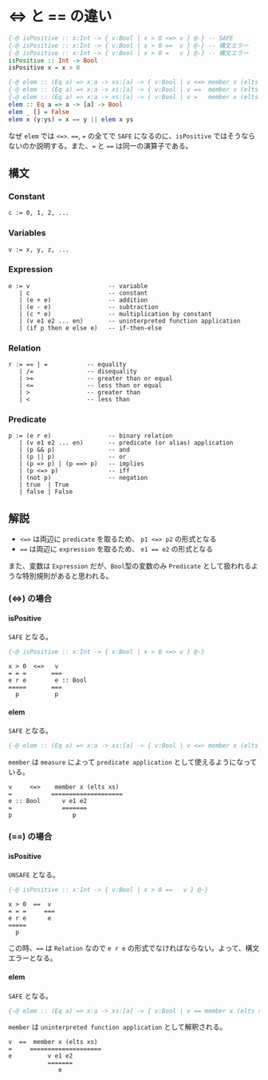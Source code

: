 # <=> と == の違い

```haskell
{-@ isPositive :: x:Int -> { v:Bool | x > 0 <=> v } @-} -- SAFE
{-@ isPositive :: x:Int -> { v:Bool | x > 0 ==  v } @-} -- 構文エラー
{-@ isPositive :: x:Int -> { v:Bool | x > 0 =   v } @-} -- 構文エラー
isPositive :: Int -> Bool
isPositive x = x > 0
```

```haskell
{-@ elem :: (Eq a) => x:a -> xs:[a] -> { v:Bool | v <=> member x (elts xs) } @-} -- SAFE
{-@ elem :: (Eq a) => x:a -> xs:[a] -> { v:Bool | v ==  member x (elts xs) } @-} -- SAFE
{-@ elem :: (Eq a) => x:a -> xs:[a] -> { v:Bool | v =   member x (elts xs) } @-} -- SAFE
elem :: Eq a => a -> [a] -> Bool
elem _ [] = False
elem x (y:ys) = x == y || elem x ys
```

なぜ `elem` では `<=>`. `==`, `=` の全てで `SAFE` になるのに、`isPositive` ではそうならないのか説明する。また、`=` と `==` は同一の演算子である。

## 構文

### Constant

```
c := 0, 1, 2, ...
```

### Variables

```
v := x, y, z, ...
```

### Expression

```
e := v                      -- variable
   | c                      -- constant
   | (e + e)                -- addition
   | (e - e)                -- subtraction
   | (c * e)                -- multiplication by constant
   | (v e1 e2 ... en)       -- uninterpreted function application
   | (if p then e else e)   -- if-then-else
```

### Relation

```
r := == | =           -- equality
   | /=               -- disequality
   | >=               -- greater than or equal
   | <=               -- less than or equal
   | >                -- greater than
   | <                -- less than
```

### Predicate

```
p := (e r e)                -- binary relation
   | (v e1 e2 ... en)       -- predicate (or alias) application
   | (p && p)               -- and
   | (p || p)               -- or
   | (p => p) | (p ==> p)   -- implies
   | (p <=> p)              -- iff
   | (not p)                -- negation
   | true  | True
   | false | False
```

## 解説

- `<=>` は両辺に `predicate` を取るため、 `p1 <=> p2` の形式となる
- `==` は両辺に `expression` を取るため、 `e1 == e2` の形式となる

また、変数は `Expression` だが、`Bool`型の変数のみ `Predicate` として扱われるような特別規則があると思われる。

### (<=>) の場合

#### isPositive

`SAFE` となる。

```haskell
{-@ isPositive :: x:Int -> { v:Bool | x > 0 <=> v } @-}
```

```
x > 0  <=>   v
= = =       ===
e r e        e :: Bool
=====       ===
  p          p
```

#### elem

`SAFE` となる。

```haskell
{-@ elem :: (Eq a) => x:a -> xs:[a] -> { v:Bool | v <=> member x (elts xs) } @-}
```

`member` は `measure` によって `predicate application` として使えるようになっている。

```
v     <=>    member x (elts xs)
=           ====================
e :: Bool      v e1 e2
=              =======
p                 p
```

### (==) の場合

#### isPositive

`UNSAFE` となる。

```haskell
{-@ isPositive :: x:Int -> { v:Bool | x > 0 ==   v } @-}
```

```
x > 0  ==  v
= = =     ===
e r e      e
=====
  p
```

この時、`==` は `Relation` なので `e r e` の形式でなければならない。よって、構文エラーとなる。

#### elem

`SAFE` となる。

```haskell
{-@ elem :: (Eq a) => x:a -> xs:[a] -> { v:Bool | v == member x (elts xs) } @-}
```

`member` は `uninterpreted function application` として解釈される。

```
v  ==  member x (elts xs)
=     ====================
e          v e1 e2
           =======
              e
```
